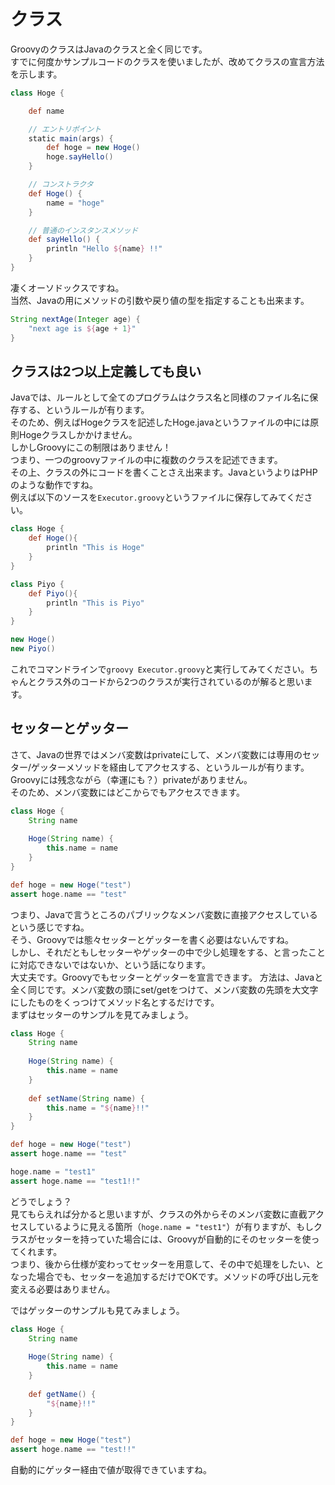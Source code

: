 # クラス

GroovyのクラスはJavaのクラスと全く同じです。  
すでに何度かサンプルコードのクラスを使いましたが、改めてクラスの宣言方法を示します。  

```groovy
class Hoge {

    def name

    // エントリポイント
    static main(args) {
        def hoge = new Hoge()
        hoge.sayHello()
    }   

    // コンストラクタ
    def Hoge() {
        name = "hoge"
    }   

    // 普通のインスタンスメソッド
    def sayHello() {
        println "Hello ${name} !!"
    }   
}
```

凄くオーソドックスですね。  
当然、Javaの用にメソッドの引数や戻り値の型を指定することも出来ます。  

```groovy
String nextAge(Integer age) {
    "next age is ${age + 1}"
}
```

## クラスは2つ以上定義しても良い  
Javaでは、ルールとして全てのプログラムはクラス名と同様のファイル名に保存する、というルールが有ります。  
そのため、例えばHogeクラスを記述したHoge.javaというファイルの中には原則Hogeクラスしかかけません。  
しかしGroovyにこの制限はありません！  
つまり、一つのgroovyファイルの中に複数のクラスを記述できます。  
その上、クラスの外にコードを書くことさえ出来ます。JavaというよりはPHPのような動作ですね。  
例えば以下のソースを`Executor.groovy`というファイルに保存してみてください。

```groovy
class Hoge {
    def Hoge(){
        println "This is Hoge"
    }
}

class Piyo {
    def Piyo(){
        println "This is Piyo"
    }
}

new Hoge()
new Piyo()
```

これでコマンドラインで`groovy Executor.groovy`と実行してみてください。ちゃんとクラス外のコードから2つのクラスが実行されているのが解ると思います。


## セッターとゲッター
さて、Javaの世界ではメンバ変数はprivateにして、メンバ変数には専用のセッター/ゲッターメソッドを経由してアクセスする、というルールが有ります。  
Groovyには残念ながら（幸運にも？）privateがありません。  
そのため、メンバ変数にはどこからでもアクセスできます。  

```groovy
class Hoge {
    String name
    
    Hoge(String name) {
        this.name = name
    }
}

def hoge = new Hoge("test")
assert hoge.name == "test"
```
つまり、Javaで言うところのパブリックなメンバ変数に直接アクセスしているという感じですね。  
そう、Groovyでは態々セッターとゲッターを書く必要はないんですね。  
しかし、それだともしセッターやゲッターの中で少し処理をする、と言ったことに対応できないではないか、という話になります。  
大丈夫です。Groovyでもセッターとゲッターを宣言できます。
方法は、Javaと全く同じです。メンバ変数の頭にset/getをつけて、メンバ変数の先頭を大文字にしたものをくっつけてメソッド名とするだけです。  
まずはセッターのサンプルを見てみましょう。  

```groovy
class Hoge {
    String name
    
    Hoge(String name) {
        this.name = name
    }
    
    def setName(String name) {
        this.name = "${name}!!"
    }
}

def hoge = new Hoge("test")
assert hoge.name == "test"

hoge.name = "test1"
assert hoge.name == "test1!!"
```

どうでしょう？  
見てもらえれば分かると思いますが、クラスの外からそのメンバ変数に直截アクセスしているように見える箇所（`hoge.name = "test1"`）が有りますが、もしクラスがセッターを持っていた場合には、Groovyが自動的にそのセッターを使ってくれます。  
つまり、後から仕様が変わってセッターを用意して、その中で処理をしたい、となった場合でも、セッターを追加するだけでOKです。メソッドの呼び出し元を変える必要はありません。  

ではゲッターのサンプルも見てみましょう。


```groovy
class Hoge {
    String name
    
    Hoge(String name) {
        this.name = name
    }
    
    def getName() {
        "${name}!!"
    }
}

def hoge = new Hoge("test")
assert hoge.name == "test!!"
```

自動的にゲッター経由で値が取得できていますね。
